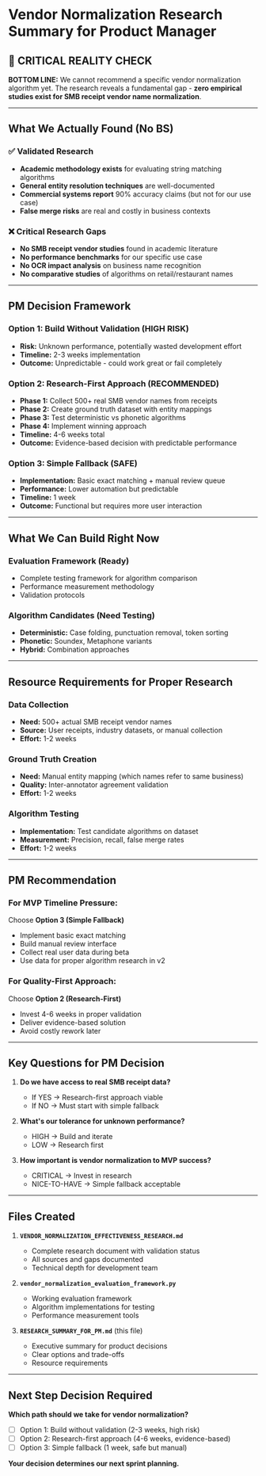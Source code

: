 # Vendor Normalization Research Summary for Product Manager

## **🚨 CRITICAL REALITY CHECK**

**BOTTOM LINE:** We cannot recommend a specific vendor normalization algorithm yet. The research reveals a fundamental gap - **zero empirical studies exist for SMB receipt vendor name normalization**.

---

## **What We Actually Found (No BS)**

### ✅ **Validated Research**
- **Academic methodology exists** for evaluating string matching algorithms
- **General entity resolution techniques** are well-documented
- **Commercial systems report** 90% accuracy claims (but not for our use case)
- **False merge risks** are real and costly in business contexts

### ❌ **Critical Research Gaps**
- **No SMB receipt vendor studies** found in academic literature
- **No performance benchmarks** for our specific use case
- **No OCR impact analysis** on business name recognition
- **No comparative studies** of algorithms on retail/restaurant names

---

## **PM Decision Framework**

### **Option 1: Build Without Validation (HIGH RISK)**
- **Risk:** Unknown performance, potentially wasted development effort
- **Timeline:** 2-3 weeks implementation
- **Outcome:** Unpredictable - could work great or fail completely

### **Option 2: Research-First Approach (RECOMMENDED)**
- **Phase 1:** Collect 500+ real SMB vendor names from receipts
- **Phase 2:** Create ground truth dataset with entity mappings  
- **Phase 3:** Test deterministic vs phonetic algorithms
- **Phase 4:** Implement winning approach
- **Timeline:** 4-6 weeks total
- **Outcome:** Evidence-based decision with predictable performance

### **Option 3: Simple Fallback (SAFE)**
- **Implementation:** Basic exact matching + manual review queue
- **Performance:** Lower automation but predictable
- **Timeline:** 1 week
- **Outcome:** Functional but requires more user interaction

---

## **What We Can Build Right Now**

### **Evaluation Framework (Ready)**
- Complete testing framework for algorithm comparison
- Performance measurement methodology
- Validation protocols

### **Algorithm Candidates (Need Testing)**
- **Deterministic:** Case folding, punctuation removal, token sorting
- **Phonetic:** Soundex, Metaphone variants
- **Hybrid:** Combination approaches

---

## **Resource Requirements for Proper Research**

### **Data Collection**
- **Need:** 500+ actual SMB receipt vendor names
- **Source:** User receipts, industry datasets, or manual collection
- **Effort:** 1-2 weeks

### **Ground Truth Creation**
- **Need:** Manual entity mapping (which names refer to same business)
- **Quality:** Inter-annotator agreement validation
- **Effort:** 1-2 weeks

### **Algorithm Testing**
- **Implementation:** Test candidate algorithms on dataset
- **Measurement:** Precision, recall, false merge rates
- **Effort:** 1-2 weeks

---

## **PM Recommendation**

### **For MVP Timeline Pressure:**
Choose **Option 3 (Simple Fallback)**
- Implement basic exact matching
- Build manual review interface
- Collect real user data during beta
- Use data for proper algorithm research in v2

### **For Quality-First Approach:**
Choose **Option 2 (Research-First)**
- Invest 4-6 weeks in proper validation
- Deliver evidence-based solution
- Avoid costly rework later

---

## **Key Questions for PM Decision**

1. **Do we have access to real SMB receipt data?**
   - If YES → Research-first approach viable
   - If NO → Must start with simple fallback

2. **What's our tolerance for unknown performance?**
   - HIGH → Build and iterate
   - LOW → Research first

3. **How important is vendor normalization to MVP success?**
   - CRITICAL → Invest in research
   - NICE-TO-HAVE → Simple fallback acceptable

---

## **Files Created**

1. **`VENDOR_NORMALIZATION_EFFECTIVENESS_RESEARCH.md`**
   - Complete research document with validation status
   - All sources and gaps documented
   - Technical depth for development team

2. **`vendor_normalization_evaluation_framework.py`**
   - Working evaluation framework
   - Algorithm implementations for testing
   - Performance measurement tools

3. **`RESEARCH_SUMMARY_FOR_PM.md`** (this file)
   - Executive summary for product decisions
   - Clear options and trade-offs
   - Resource requirements

---

## **Next Step Decision Required**

**Which path should we take for vendor normalization?**
- [ ] Option 1: Build without validation (2-3 weeks, high risk)
- [ ] Option 2: Research-first approach (4-6 weeks, evidence-based)  
- [ ] Option 3: Simple fallback (1 week, safe but manual)

**Your decision determines our next sprint planning.**